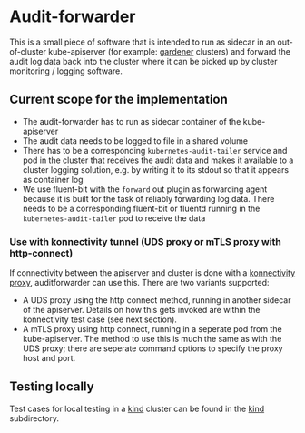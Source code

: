 # Audit-forwarder

This is a small piece of software that is intended to run as sidecar in an out-of-cluster kube-apiserver (for example: [gardener](https://github.com/gardener/gardener) clusters) and forward the audit log data back into the cluster where it can be picked up by cluster monitoring / logging software.

## Current scope for the implementation

- The audit-forwarder has to run as sidecar container of the kube-apiserver
- The audit data needs to be logged to file in a shared volume
- There has to be a corresponding `kubernetes-audit-tailer` service and pod in the cluster that receives the audit data and makes it available to a cluster logging solution, e.g. by writing it to its stdout so that it appears as container log
- We use fluent-bit with the `forward` out plugin as forwarding agent because it is built for the task of reliably forwarding log data. There needs to be a corresponding fluent-bit or fluentd running in the `kubernetes-audit-tailer` pod to receive the data

### Use with konnectivity tunnel (UDS proxy or mTLS proxy with http-connect)

If connectivity between the apiserver and cluster is done with a [konnectivity proxy](https://github.com/kubernetes-sigs/apiserver-network-proxy), auditforwarder can use this. There are two variants supported:

- A UDS proxy using the http connect method, running in another sidecar of the apiserver. Details on how this gets invoked are within the konnectivity test case (see next section).
- A mTLS proxy using http connect, running in a seperate pod from the kube-apiserver. The method to use this is much the same as with the UDS proxy; there are seperate command options to specify the proxy host and port.

## Testing locally

Test cases for local testing in a [kind](https://github.com/kubernetes-sigs/kind) cluster can be found in the [kind](kind) subdirectory.
